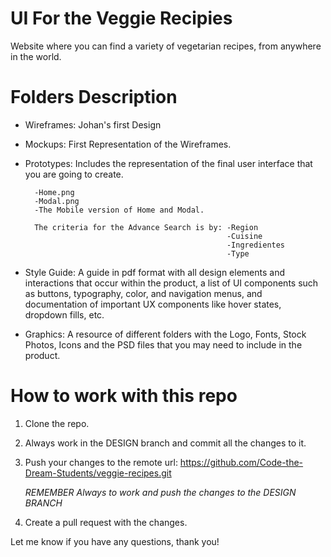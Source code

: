 # UI For the Veggie Recipies
Website where you can find a variety of vegetarian recipes, from anywhere in the world.

# Folders Description
* Wireframes: Johan's first Design

* Mockups: First Representation of the Wireframes.

* Prototypes: Includes the representation of the final user interface that you are going to create.

        -Home.png
        -Modal.png
        -The Mobile version of Home and Modal.
        
        The criteria for the Advance Search is by: -Region
                                                   -Cuisine
                                                   -Ingredientes
                                                   -Type      

* Style Guide: A guide in pdf format with all design elements and interactions that occur within the product, a list of UI components such as buttons, typography, color, and navigation menus, and documentation of important UX components like hover states, dropdown fills, etc.

* Graphics: A resource of different folders with the Logo, Fonts, Stock Photos, Icons and the PSD files that you may need to include in the product.

# How to work with this repo

1. Clone the repo.
2. Always work in the DESIGN branch and commit all the changes to it.
3. Push your changes to the remote url: https://github.com/Code-the-Dream-Students/veggie-recipes.git 

    *REMEMBER Always to work and push the changes to the DESIGN BRANCH*
4. Create a pull request with the changes.


Let me know if you have any questions, thank you!



